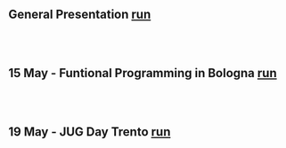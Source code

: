 ## General Presentation [run](https://gitpitch.com/matteobaglini/onion-with-functional-programming/master)
<br /> <br />
## 15 May - Funtional Programming in Bologna [run](https://gitpitch.com/matteobaglini/onion-with-functional-programming/15-may-fp-bologna)
<br /> <br />
## 19 May - JUG Day Trento [run](https://gitpitch.com/matteobaglini/onion-with-functional-programming/19-may-jugday-trento)